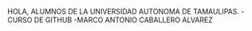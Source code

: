HOLA, ALUMNOS DE LA UNIVERSIDAD AUTONOMA DE TAMAULIPAS.
-CURSO DE GITHUB
-MARCO ANTONIO CABALLERO ALVAREZ

